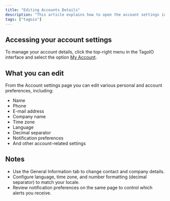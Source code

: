 ```yaml
---
title: "Editing Accounts Details"
description: "This article explains how to open the account settings in TagoIO and what account details you can edit, such as contact info, company, timezone, language, and notification preferences."
tags: ["tagoio"]
---
```


## Accessing your account settings
To manage your account details, click the top-right menu in the TagoIO interface and select the option [My Account](editing-accounts-details).

<!-- Image placeholder removed for build -->

## What you can edit
From the Account settings page you can edit various personal and account preferences, including:

- Name
- Phone
- E-mail address
- Company name
- Time zone
- Language
- Decimal separator
- Notification preferences
- And other account-related settings

<!-- Image placeholder removed for build -->

## Notes
- Use the General Information tab to change contact and company details.
- Configure language, time zone, and number formatting (decimal separator) to match your locale.
- Review notification preferences on the same page to control which alerts you receive.